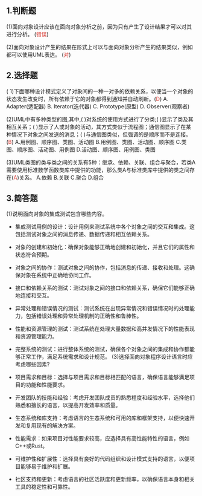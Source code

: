 ## 1.判断题

(1)面向对象设计应该在面向对象分析之前，因为只有产生了设计结果才可以对其进行分析。 (<font color="#d83931">错误</font>)

(2)面向对象设计产生的结果在形式上可以与面向对象分析产生的结果类似，例如都可以使用UML表达。 (<font color="#d83931">对</font>)

## 2.选择题

( 1)下面哪种设计模式定义了对象间的一种一对多的依赖关系，以便当一个对象的状态发生改变时，所有依赖于它的对象都得到通知并自动刷新。(<font color="#d83931">D</font>)
A. Adapter(适配器) B. Iterator(迭代器)
C. Prototype(原型) D. Observer(观察者)

(2)UML中有多种类型的图,其中,( )对系统的使用方式进行了分类;( )显示了类及其相互关系；( )显示了人或对象的活动，其方式类似于流程图；通信图显示了在某种情况下对象之间发送的消息；( )与通信图类似，但强调的是顺序而不是连接。(<font color="#d83931">B</font>)
A.用例图、顺序图、类图、活动图 B.用例图、类图、活动图、顺序图
C.类图、顺序图、活动图、用例图 D.活动图、顺序图、用例图、类图

(3)UML类图的类与类之间的关系有5种：继承、依赖、关联、组合与聚合，若类A需要使用标准数学函数类库中提供的功能，那么类A与标准类库中提供的类之间存在(<font color="#d83931">A</font>)关系。
A.依赖 B.关联 C.聚合 D.组合

## 3.简答题

(1)说明面向对象的集成测试包含哪些内容。

- 集成测试用例的设计：设计用例来测试系统中各个对象之间的交互和集成。这包括测试对象之间的消息传递、数据传递和相互依赖关系。
    
- 对象的创建和初始化：确保对象能够正确地创建和初始化，并且它们的属性和状态符合预期。
    
- 对象之间的协作：测试对象之间的协作，包括消息的传递、接收和处理。这确保对象在系统中正确地协同工作。
    
- 接口和依赖关系的测试：测试对象之间的接口和依赖关系，确保它们能够正确地连接和交互。
    
- 异常处理和错误情况的测试：测试系统在出现异常情况和错误情况时的处理能力，包括错误处理和异常处理机制的正确性和鲁棒性。
    
- 性能和资源管理的测试：测试系统在处理大量数据和高并发情况下的性能表现和资源管理能力。
    
- 完整系统的测试：进行整体系统的测试，确保各个对象之间的集成和协作都能够正常工作，满足系统需求和设计规范。
(3)选择面向对象程序设计语言时应考虑哪些因素?
- 项目需求和目标：选择与项目需求和目标相匹配的语言，确保语言能够满足项目的功能和性能要求。
    
- 开发团队的技能和经验：考虑开发团队成员的熟悉程度和经验水平，选择他们熟悉和擅长的语言，以提高开发效率和质量。
    
- 生态系统和库支持：考虑语言的生态系统和可用的库和框架支持，以便快速开发和复用现有的解决方案。
    
- 性能需求：如果项目对性能要求较高，应选择具有高性能特性的语言，例如C++或Rust。
    
- 可维护性和扩展性：选择具有良好的代码组织和设计模式支持的语言，以便项目能够易于维护和扩展。
    
- 社区支持和更新：考虑语言的社区活跃度和更新频率，以确保语言本身和相关工具的稳定性和可靠性。
